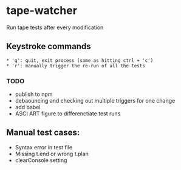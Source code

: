 # tape-watcher
Run tape tests after every modification

## Keystroke commands
    * 'q': quit, exit process (same as hitting ctrl + 'c')
    * 'r': manually trigger the re-run of all the tests

### TODO
* publish to npm
* debaouncing and checking out multiple triggers for one change
* add babel
* ASCI ART figure to differenctiate test runs

## Manual test cases:
* Syntax error in test file
* Missing t.end or wrong t.plan
* clearConsole setting